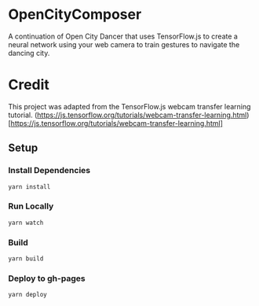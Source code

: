 # OpenCityComposer
A continuation of Open City Dancer that uses TensorFlow.js to create a neural network using your web camera to train gestures to navigate the dancing city.

# Credit
This project was adapted from the TensorFlow.js webcam transfer learning tutorial.
(https://js.tensorflow.org/tutorials/webcam-transfer-learning.html)[https://js.tensorflow.org/tutorials/webcam-transfer-learning.html]

## Setup

### Install Dependencies
```
yarn install
```

### Run Locally
```
yarn watch
```

### Build
```
yarn build
```

### Deploy to gh-pages
```
yarn deploy
```
